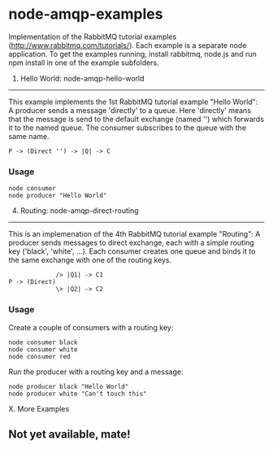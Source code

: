 node-amqp-examples
==================

Implementation of the RabbitMQ tutorial examples (http://www.rabbitmq.com/tutorials/). 
Each example is a separate node application. To get the examples running, install rabbitmq, node.js and 
run npm install in one of the example subfolders.

1. Hello World: node-amqp-hello-world
------------------------

This example implements the 1st RabbitMQ tutorial example "Hello World":
A producer sends a message 'directly' to a queue. Here 'directly' means that the message is send to the default exchange (named '') which forwards it to the named queue. The consumer subscribes to the queue with the same name.

    P -> (Direct '') -> |Q| -> C

### Usage
 
```shell
node consumer
node producer "Hello World"
```

4. Routing: node-amqp-direct-routing
------------------------

This is an implemenation of the 4th RabbitMQ tutorial example "Routing": 
A producer sends messages to direct exchange, each with a simple routing key ('black', 'white', ...). 
Each consumer creates one queue and binds it to the same exchange with one of the routing keys.
            
                 /> |Q1| -> C1
    P -> (Direct) 
                 \> |Q2| -> C2

### Usage

Create a couple of consumers with a routing key:

```shell
node consumer black
node consumer white
node consumer red
```

Run the producer with a routing key and a message:

```shell
node producer black "Hello World"
node producer white "Can't touch this"
```

X. More Examples 

Not yet available, mate!
------------------------